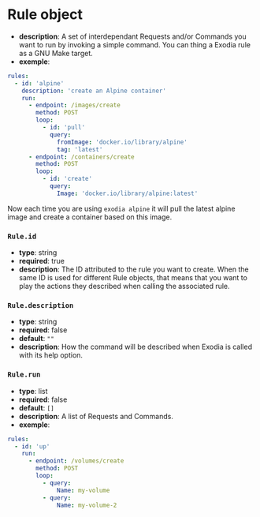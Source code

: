 # Rule object

- **description**: A set of interdependant Requests and/or Commands you want to run by invoking a simple command. You can thing a Exodia rule as a GNU Make target. 
- **exemple**:
```yaml
rules:
  - id: 'alpine'
    description: 'create an Alpine container'
    run:
      - endpoint: /images/create
        method: POST
        loop:
          - id: 'pull'
            query:
              fromImage: 'docker.io/library/alpine'
              tag: 'latest'
      - endpoint: /containers/create
        method: POST
        loop:
          - id: 'create'
            query:
              Image: 'docker.io/library/alpine:latest'
```

Now each time you are using `exodia alpine` it will pull the latest alpine image and create a container based on this image.

### `Rule.id`

- **type**: string
- **required**: true
- **description**: The ID attributed to the rule you want to create. When the same ID is used for different Rule objects, that means that you want to play the actions they described when calling the associated rule.

### `Rule.description`

- **type**: string
- **required**: false
- **default**: `""`
- **description**: How the command will be described when Exodia is called with its help option.

### `Rule.run`

- **type**: list
- **required**: false
- **default**: `[]`
- **description**: A list of Requests and Commands.
- **exemple**:
```yaml
rules:
  - id: 'up'
    run:
      - endpoint: /volumes/create
        method: POST
        loop:
          - query:
              Name: my-volume
          - query:
              Name: my-volume-2
```
